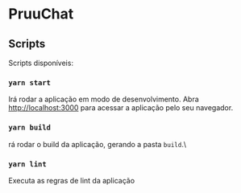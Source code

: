 # PruuChat


## Scripts

Scripts disponíveis:

### `yarn start`

Irá rodar a aplicação em modo de desenvolvimento.
Abra [http://localhost:3000](http://localhost:3000) para acessar a aplicação pelo seu navegador.


### `yarn build`

rá rodar o build da aplicação, gerando a pasta `build`.\

### `yarn lint`

Executa as regras de lint da aplicação
